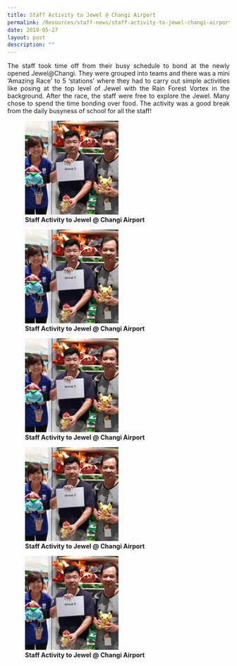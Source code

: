```yaml
---
title: Staff Activity to Jewel @ Changi Airport
permalink: /Resources/staff-news/staff-activity-to-jewel-changi-airport/
date: 2019-05-27
layout: post
description: ""
---
```

<p style="text-align: justify;"> The staff took time off from their busy schedule to bond at the newly opened Jewel@Changi. They were grouped into teams and there was a mini ‘Amazing Race’ to 5 ‘stations’ where they had to carry out simple activities like posing at the top level of Jewel with the Rain Forest Vortex in the background. After the race, the staff were free to explore the Jewel. Many chose to spend the time bonding over food. The activity was a good break from the daily busyness of school for all the staff!</p>

<figure>
	<a href="/images/Jewel%20outing/032-Ee-Leng-Elaine-Seah-250x250.jpg" target = "_blank"> <img src="/images/Jewel%20outing/032-Ee-Leng-Elaine-Seah-250x250.jpg" 
     style="width:50%"></a>
<figcaption> 
	<strong> Staff Activity to Jewel @ Changi Airport </strong> 
	</figcaption>
</figure>

<figure>
	<a href="/images/Jewel%20outing/032-Ee-Leng-Elaine-Seah-250x250.jpg" target = "_blank"> <img src="/images/Jewel%20outing/032-Ee-Leng-Elaine-Seah-250x250.jpg" 
     style="width:50%"></a>
<figcaption> 
	<strong> Staff Activity to Jewel @ Changi Airport </strong> 
	</figcaption>
</figure>

<figure>
	<a href="/images/Jewel%20outing/032-Ee-Leng-Elaine-Seah-250x250.jpg" target = "_blank"> <img src="/images/Jewel%20outing/032-Ee-Leng-Elaine-Seah-250x250.jpg" 
     style="width:50%"></a>
<figcaption> 
	<strong> Staff Activity to Jewel @ Changi Airport </strong> 
	</figcaption>
</figure>

<figure>
	<a href="/images/Jewel%20outing/032-Ee-Leng-Elaine-Seah-250x250.jpg" target = "_blank"> <img src="/images/Jewel%20outing/032-Ee-Leng-Elaine-Seah-250x250.jpg" 
     style="width:50%"></a>
<figcaption> 
	<strong> Staff Activity to Jewel @ Changi Airport </strong> 
	</figcaption>
</figure>

<figure>
	<a href="/images/Jewel%20outing/032-Ee-Leng-Elaine-Seah-250x250.jpg" target = "_blank"> <img src="/images/Jewel%20outing/032-Ee-Leng-Elaine-Seah-250x250.jpg" 
     style="width:50%"></a>
<figcaption> 
	<strong> Staff Activity to Jewel @ Changi Airport </strong> 
	</figcaption>
</figure>